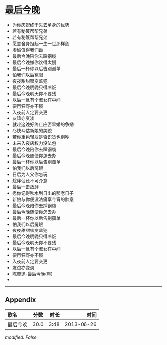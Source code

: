 # [最后今晚](https://music.163.com/song?id=26608822)

* 为你庆祝终于失去单身的优势
* 若有秘笈帮帮兄弟
* 若有秘笈帮帮兄弟
* 愿意舍身担起一生一世那样危
* 虔诚值得我们跪
* 最后今晚陪你去踩钢缆
* 最后今晚嫌你饮得太慢
* 最后一杯你以后告别孤单
* 怕我们以后冤眼
* 夜夜甜甜蜜变监犯
* 最后今晚明晚只得冷饭
* 最后今晚明天你不要残
* 以后一旦有个淑女在中间
* 要再狂野亦不惯
* 入夜前人定要交更
* 友谊亦变淡
* 就趁这晚好终止应否早婚的争拗
* 尽快斗估新娘的美貌
* 若你重色轻友是否识货也别吵
* 未来入夜店权力没法包
* 最后今晚陪你去踩钢缆
* 最后今晚随便你怎去办
* 最后一杯你以后告别孤单
* 怕我们以后冤眼
* 日后为人父你怎玩
* 趁伴侣还不可介意
* 最后一击放肆
* 愿你记得吹水到日出的那老日子
* 新娘与你便没法痛享今宵的醉意
* 最后今晚陪你去踩钢缆
* 最后今晚随便你怎去办
* 最后一杯你以后告别孤单
* 怕我们以后冤眼
* 夜夜甜甜蜜变监犯
* 最后今晚明晚只得冷饭
* 最后今晚明天你不要残
* 以后一旦有个淑女在中间
* 要再狂野亦不惯
* 入夜前人定要交更
* 友谊亦变淡
* 陈奕迅-最后今晚(粤)
* 


---

## Appendix

|歌名|分数|时长|时间|
|:---|:---:|---:|---:|
|最后今晚|30.0|3:48|2013-06-26

*modified: False*